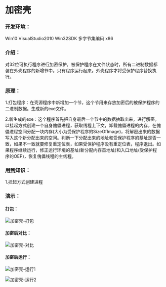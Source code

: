 # 加密壳

### 开发环境：
Win10 VisualStudio2010 Win32SDK 多字节集编码 x86

### 介绍：
对32位可执行程序进行加密保护，被保护程序在文件状态时，所有二进制数据都装在外壳程序的新增节中，只有程序运行起来，外壳程序才将受保护程序替换执行。   

### 原理：
1.打包程序：在壳源程序中新增加一个节，这个节用来存放加密后的被保护程序的二进制数据。生成新的exe文件。

2.新生成的exe：这个程序首先把自身最后一个节中的数据抽取出来，进行解密。以挂起方式创建一个自身傀儡进程，获取线程上下文，卸载傀儡进程的内存，在傀儡进程空间分配一块内存(大小为受保护程序的SizeOfImage)，将解密出来的数据写入这个新分配出来的空间。判断一下分配出来的地址和受保护程序的基址是否一致，如果不一致就要修复重定位表，如果受保护程序没有重定位表，程序退出。如果程序继续运行，修正运行环境的基址(新分配内存首地址)和入口地址(受保护程序的OEP)，恢复傀儡线程的主线程。

### 用到知识：
1.挂起方式创建进程

### 演示：

#### 打包：
![加密壳-打包](https://ftp.bmp.ovh/imgs/2021/05/ee29240a63c2043c.png)

#### 加密后对比：
![加密壳-对比](https://ftp.bmp.ovh/imgs/2021/05/a0c6afc21e80c991.png)

#### 加密后运行：
![加密壳-运行1](https://ftp.bmp.ovh/imgs/2021/05/57640cf680458288.png)

![加密壳-运行2](https://ftp.bmp.ovh/imgs/2021/05/affa2ecd84a656f0.png)

